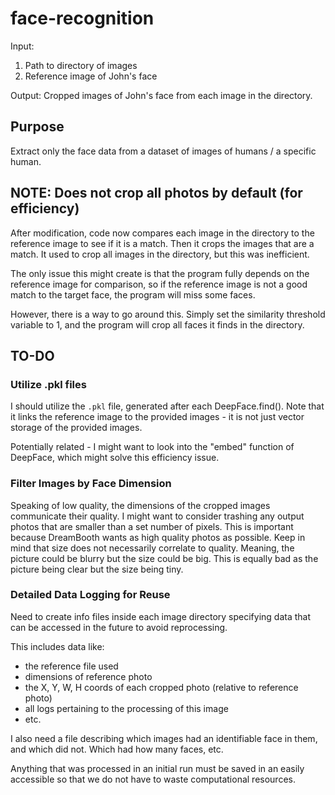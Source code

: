 # face-recognition

Input:

1. Path to directory of images
2. Reference image of John's face

Output:
    Cropped images of John's face from each image in the directory.

## Purpose

Extract only the face data from a dataset of images of humans / a specific human.

## NOTE: Does not crop all photos by default (for efficiency)

After modification, code now compares each image in the directory to the reference image to see if it is a match. Then it crops the images that are a match. It used to crop all images in the directory, but this was inefficient.

The only issue this might create is that the program fully depends on the reference image for comparison, so if the reference image is not a good match to the target face, the program will miss some faces.

However, there is a way to go around this. Simply set the similarity threshold variable to 1, and the program will crop all faces it finds in the directory.

## TO-DO

### Utilize .pkl files

I should utilize the `.pkl` file, generated after each DeepFace.find(). Note that it links the reference image to the provided images - it is not just vector storage of the provided images.

Potentially related - I might want to look into the "embed" function of DeepFace, which might solve this efficiency issue.

### Filter Images by Face Dimension

Speaking of low quality, the dimensions of the cropped images communicate their quality. I might want to consider trashing any output photos that are smaller than a set number of pixels. This is important because DreamBooth wants as high quality photos as possible. Keep in mind that size does not necessarily correlate to quality. Meaning, the picture could be blurry but the size could be big. This is equally bad as the picture being clear but the size being tiny.

### Detailed Data Logging for Reuse

Need to create info files inside each image directory specifying data that can be accessed in the future to avoid reprocessing.

This includes data like:

- the reference file used
- dimensions of reference photo
- the X, Y, W, H coords of each cropped photo (relative to reference photo)
- all logs pertaining to the processing of this image
- etc.

I also need a file describing which images had an identifiable face in them, and which did not. Which had how many faces, etc.

Anything that was processed in an initial run must be saved in an easily accessible so that we do not have to waste computational resources.
